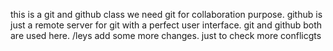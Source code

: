 this is a git and github class
we need git for collaboration purpose.
github is just a remote server for git with a perfect user interface.
git and github both are used here.
/leys add some more changes.
just to check more conflicgts
